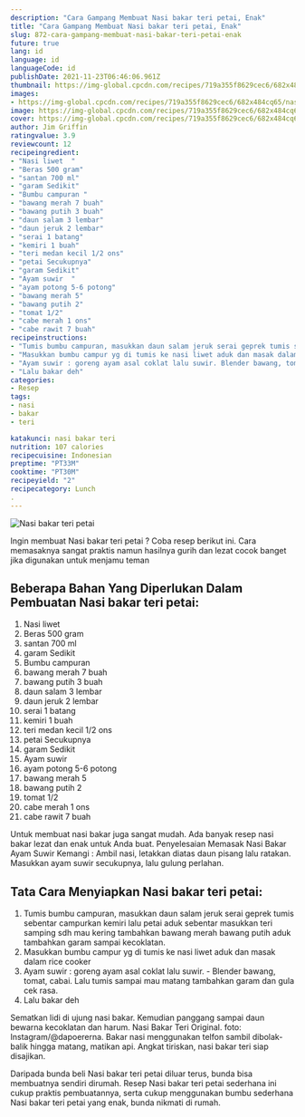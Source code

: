```yaml
---
description: "Cara Gampang Membuat Nasi bakar teri petai, Enak"
title: "Cara Gampang Membuat Nasi bakar teri petai, Enak"
slug: 872-cara-gampang-membuat-nasi-bakar-teri-petai-enak
future: true
lang: id
language: id
languageCode: id
publishDate: 2021-11-23T06:46:06.961Z 
thumbnail: https://img-global.cpcdn.com/recipes/719a355f8629cec6/682x484cq65/nasi-bakar-teri-petai-foto-resep-utama.png
images:
- https://img-global.cpcdn.com/recipes/719a355f8629cec6/682x484cq65/nasi-bakar-teri-petai-foto-resep-utama.png
image: https://img-global.cpcdn.com/recipes/719a355f8629cec6/682x484cq65/nasi-bakar-teri-petai-foto-resep-utama.png
cover: https://img-global.cpcdn.com/recipes/719a355f8629cec6/682x484cq65/nasi-bakar-teri-petai-foto-resep-utama.png
author: Jim Griffin
ratingvalue: 3.9
reviewcount: 12
recipeingredient:
- "Nasi liwet  "
- "Beras 500 gram"
- "santan 700 ml"
- "garam Sedikit"
- "Bumbu campuran "
- "bawang merah 7 buah"
- "bawang putih 3 buah"
- "daun salam 3 lembar"
- "daun jeruk 2 lembar"
- "serai 1 batang"
- "kemiri 1 buah"
- "teri medan kecil 1/2 ons"
- "petai Secukupnya"
- "garam Sedikit"
- "Ayam suwir  "
- "ayam potong 5-6 potong"
- "bawang merah 5"
- "bawang putih 2"
- "tomat 1/2"
- "cabe merah 1 ons"
- "cabe rawit 7 buah"
recipeinstructions:
- "Tumis bumbu campuran, masukkan daun salam jeruk serai geprek tumis sebentar campurkan kemiri lalu petai aduk sebentar masukkan teri samping sdh mau kering tambahkan bawang merah bawang putih aduk tambahkan garam sampai kecoklatan."
- "Masukkan bumbu campur yg di tumis ke nasi liwet aduk dan masak dalam rice cooker"
- "Ayam suwir : goreng ayam asal coklat lalu suwir. Blender bawang, tomat, cabai. Lalu tumis sampai mau matang tambahkan garam dan gula cek rasa."
- "Lalu bakar deh"
categories:
- Resep
tags:
- nasi
- bakar
- teri

katakunci: nasi bakar teri 
nutrition: 107 calories
recipecuisine: Indonesian
preptime: "PT33M"
cooktime: "PT30M"
recipeyield: "2"
recipecategory: Lunch
. 
---
```



![Nasi bakar teri petai](https://img-global.cpcdn.com/recipes/719a355f8629cec6/682x484cq65/nasi-bakar-teri-petai-foto-resep-utama.png)

Ingin membuat Nasi bakar teri petai ? Coba resep berikut ini. Cara memasaknya sangat praktis namun hasilnya gurih dan lezat cocok banget jika digunakan untuk menjamu teman

<!--inarticleads1-->

## Beberapa Bahan Yang Diperlukan Dalam Pembuatan Nasi bakar teri petai:

1. Nasi liwet  
1. Beras 500 gram
1. santan 700 ml
1. garam Sedikit
1. Bumbu campuran 
1. bawang merah 7 buah
1. bawang putih 3 buah
1. daun salam 3 lembar
1. daun jeruk 2 lembar
1. serai 1 batang
1. kemiri 1 buah
1. teri medan kecil 1/2 ons
1. petai Secukupnya
1. garam Sedikit
1. Ayam suwir  
1. ayam potong 5-6 potong
1. bawang merah 5
1. bawang putih 2
1. tomat 1/2
1. cabe merah 1 ons
1. cabe rawit 7 buah

Untuk membuat nasi bakar juga sangat mudah. Ada banyak resep nasi bakar lezat dan enak untuk Anda buat. Penyelesaian Memasak Nasi Bakar Ayam Suwir Kemangi : Ambil nasi, letakkan diatas daun pisang lalu ratakan. Masukkan ayam suwir secukupnya, lalu gulung perlahan. 

<!--inarticleads2-->

## Tata Cara Menyiapkan Nasi bakar teri petai:

1. Tumis bumbu campuran, masukkan daun salam jeruk serai geprek tumis sebentar campurkan kemiri lalu petai aduk sebentar masukkan teri samping sdh mau kering tambahkan bawang merah bawang putih aduk tambahkan garam sampai kecoklatan.
1. Masukkan bumbu campur yg di tumis ke nasi liwet aduk dan masak dalam rice cooker
1. Ayam suwir : goreng ayam asal coklat lalu suwir. - Blender bawang, tomat, cabai. Lalu tumis sampai mau matang tambahkan garam dan gula cek rasa.
1. Lalu bakar deh


Sematkan lidi di ujung nasi bakar. Kemudian panggang sampai daun bewarna kecoklatan dan harum. Nasi Bakar Teri Original. foto: Instagram/@dapoererna. Bakar nasi menggunakan telfon sambil dibolak-balik hingga matang, matikan api. Angkat tiriskan, nasi bakar teri siap disajikan. 

Daripada bunda beli  Nasi bakar teri petai  diluar terus, bunda  bisa membuatnya sendiri dirumah. Resep  Nasi bakar teri petai  sederhana ini cukup praktis pembuatannya, serta cukup menggunakan bumbu sederhana  Nasi bakar teri petai  yang enak, bunda nikmati di rumah.
